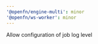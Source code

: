 ```yaml
---
'@openfn/engine-multi': minor
'@openfn/ws-worker': minor
---
```


Allow configuration of job log level
